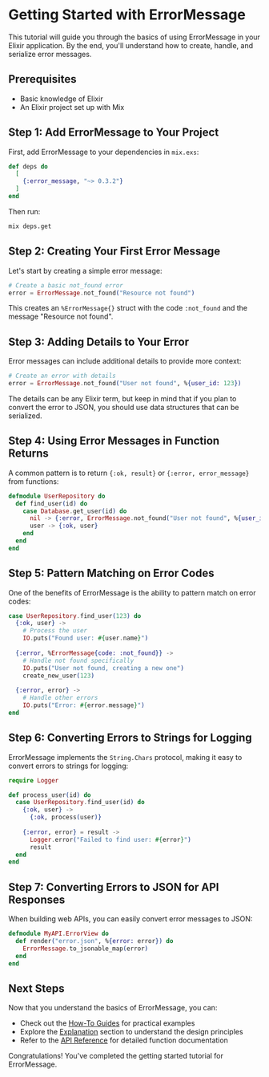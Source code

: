 # Getting Started with ErrorMessage

This tutorial will guide you through the basics of using ErrorMessage in your Elixir application. By the end, you'll understand how to create, handle, and serialize error messages.

## Prerequisites

- Basic knowledge of Elixir
- An Elixir project set up with Mix

## Step 1: Add ErrorMessage to Your Project

First, add ErrorMessage to your dependencies in `mix.exs`:

```elixir
def deps do
  [
    {:error_message, "~> 0.3.2"}
  ]
end
```

Then run:

```bash
mix deps.get
```

## Step 2: Creating Your First Error Message

Let's start by creating a simple error message:

```elixir
# Create a basic not_found error
error = ErrorMessage.not_found("Resource not found")
```

This creates an `%ErrorMessage{}` struct with the code `:not_found` and the message "Resource not found".

## Step 3: Adding Details to Your Error

Error messages can include additional details to provide more context:

```elixir
# Create an error with details
error = ErrorMessage.not_found("User not found", %{user_id: 123})
```

The details can be any Elixir term, but keep in mind that if you plan to convert the error to JSON, you should use data structures that can be serialized.

## Step 4: Using Error Messages in Function Returns

A common pattern is to return `{:ok, result}` or `{:error, error_message}` from functions:

```elixir
defmodule UserRepository do
  def find_user(id) do
    case Database.get_user(id) do
      nil -> {:error, ErrorMessage.not_found("User not found", %{user_id: id})}
      user -> {:ok, user}
    end
  end
end
```

## Step 5: Pattern Matching on Error Codes

One of the benefits of ErrorMessage is the ability to pattern match on error codes:

```elixir
case UserRepository.find_user(123) do
  {:ok, user} -> 
    # Process the user
    IO.puts("Found user: #{user.name}")
    
  {:error, %ErrorMessage{code: :not_found}} ->
    # Handle not found specifically
    IO.puts("User not found, creating a new one")
    create_new_user(123)
    
  {:error, error} ->
    # Handle other errors
    IO.puts("Error: #{error.message}")
end
```

## Step 6: Converting Errors to Strings for Logging

ErrorMessage implements the `String.Chars` protocol, making it easy to convert errors to strings for logging:

```elixir
require Logger

def process_user(id) do
  case UserRepository.find_user(id) do
    {:ok, user} -> 
      {:ok, process(user)}
      
    {:error, error} = result ->
      Logger.error("Failed to find user: #{error}")
      result
  end
end
```

## Step 7: Converting Errors to JSON for API Responses

When building web APIs, you can easily convert error messages to JSON:

```elixir
defmodule MyAPI.ErrorView do
  def render("error.json", %{error: error}) do
    ErrorMessage.to_jsonable_map(error)
  end
end
```

## Next Steps

Now that you understand the basics of ErrorMessage, you can:

- Check out the [How-To Guides](/docs/how-to-guides/) for practical examples
- Explore the [Explanation](/docs/explanation/) section to understand the design principles
- Refer to the [API Reference](/api-reference.html) for detailed function documentation

Congratulations! You've completed the getting started tutorial for ErrorMessage.

